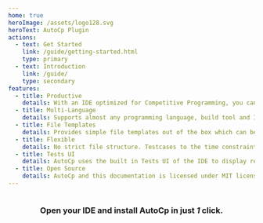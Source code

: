```yaml
---
home: true
heroImage: /assets/logo128.svg
heroText: AutoCp Plugin
actions:
  - text: Get Started
    link: /guide/getting-started.html
    type: primary
  - text: Introduction
    link: /guide/
    type: secondary
features:
  - title: Productive
    details: With an IDE optimized for Competitive Programming, you can start coding in little to no time.
  - title: Multi-Language
    details: Supports almost any programming language, build tool and Intellij-Based IDE.
  - title: File Templates
    details: Provides simple file templates out of the box which can be customized to your liking.
  - title: Flexible
    details: No strict file structure. Testcases to the time constraints are customizable for each problem.
  - title: Tests UI
    details: AutoCp uses the built in Tests UI of the IDE to display results.
  - title: Open Source
    details: AutoCp and this documentation is licensed under MIT license.
---
```


<div style="display:flex;justify-content:center;align-items:center;flex-direction:column;">

### Open your IDE and install AutoCp in just _1_ click.

<div id="installBtn" style="padding-bottom: 33px;"></div>
</div>
